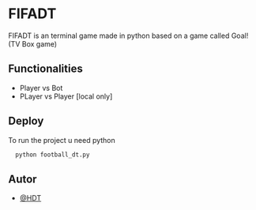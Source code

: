 
# FIFADT

FIFADT is an terminal game made in python based on a game called Goal! (TV Box game)


## Functionalities

- Player vs Bot
- PLayer vs Player [local only]


## Deploy

To run the project u need python
```bash
  python football_dt.py
```


## Autor

- [@HDT](https://github.com/SirHDT)

